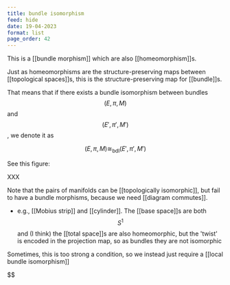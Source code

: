 ```yaml
---
title: bundle isomorphism
feed: hide
date: 19-04-2023
format: list
page_order: 42
---
```



This is a [[bundle morphism]] which are also [[homeomorphism]]s. 

Just as homeomorphisms are the structure-preserving maps between [[topological spaces]]s, this is the structure-preserving map for [[bundle]]s.

That means that if there exists a bundle isomorphism between bundles $$(E, \pi, M)$$ and $$(E', \pi', M')$$, we denote it as 

$$(E, \pi, M)\cong_\text{bdl}(E', \pi', M')$$


See this figure:

XXX

Note that the pairs of manifolds can be [[topologically isomorphic]], but fail to have a bundle morphisms, because we need [[diagram commutes]].
- e.g., [[Mobius strip]] and [[cylinder]]. The [[base space]]s are both $$S^1$$ and (I think) the [[total space]]s are also homeomorphic, but the 'twist' is encoded in the projection map, so as bundles they are not isomorphic

Sometimes, this is too strong a condition, so we instead just require a [[local bundle isomorphism]]

$$